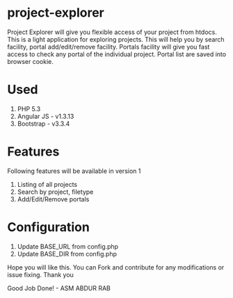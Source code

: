# project-explorer
Project Explorer will give you flexible access of your project from htdocs. This is a light application for exploring projects. This will help you by search facility, portal add/edit/remove facility. Portals facility will give you fast access to check any portal of the individual project. Portal list are saved into browser cookie.

# Used

1. PHP 5.3
2. Angular JS - v1.3.13
3. Bootstrap - v3.3.4

# Features
Following features will be available in version 1

1. Listing of all projects
2. Search by project, filetype
3. Add/Edit/Remove portals


# Configuration

1. Update BASE_URL from config.php
2. Update BASE_DIR from config.php

Hope you will like this. You can Fork and contribute for any modifications or issue fixing.
Thank you

Good Job Done! - ASM ABDUR RAB
